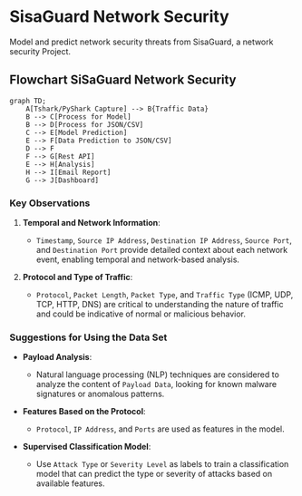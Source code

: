 # SisaGuard Network Security

Model and predict network security threats from SisaGuard, a network security Project.

## Flowchart SiSaGuard Network Security

```mermaid
graph TD;
    A[Tshark/PyShark Capture] --> B{Traffic Data}
    B --> C[Process for Model]
    B --> D[Process for JSON/CSV]
    C --> E[Model Prediction]
    E --> F[Data Prediction to JSON/CSV]
    D --> F
    F --> G[Rest API]
    E --> H[Analysis]
    H --> I[Email Report]
    G --> J[Dashboard]
```



### Key Observations

1. **Temporal and Network Information**:
   - `Timestamp`, `Source IP Address`, `Destination IP Address`, `Source Port`, and `Destination Port` provide detailed context about each network event, enabling temporal and network-based analysis.

2. **Protocol and Type of Traffic**:
   - `Protocol`, `Packet Length`, `Packet Type`, and `Traffic Type` (ICMP, UDP, TCP, HTTP, DNS) are critical to understanding the nature of traffic and could be indicative of normal or malicious behavior.


### Suggestions for Using the Data Set

- **Payload Analysis**:
  - Natural language processing (NLP) techniques are considered to analyze the content of `Payload Data`, looking for known malware signatures or anomalous patterns.

- **Features Based on the Protocol**:
  - `Protocol`, `IP Address`, and `Ports` are used as features in the model.

- **Supervised Classification Model**:
  - Use `Attack Type` or `Severity Level` as labels to train a classification model that can predict the type or severity of attacks based on available features.
  